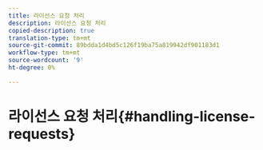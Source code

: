 ```yaml
---
title: 라이선스 요청 처리
description: 라이선스 요청 처리
copied-description: true
translation-type: tm+mt
source-git-commit: 89bdda1d4bd5c126f19ba75a819942df901183d1
workflow-type: tm+mt
source-wordcount: '9'
ht-degree: 0%

---
```



# 라이선스 요청 처리{#handling-license-requests}

